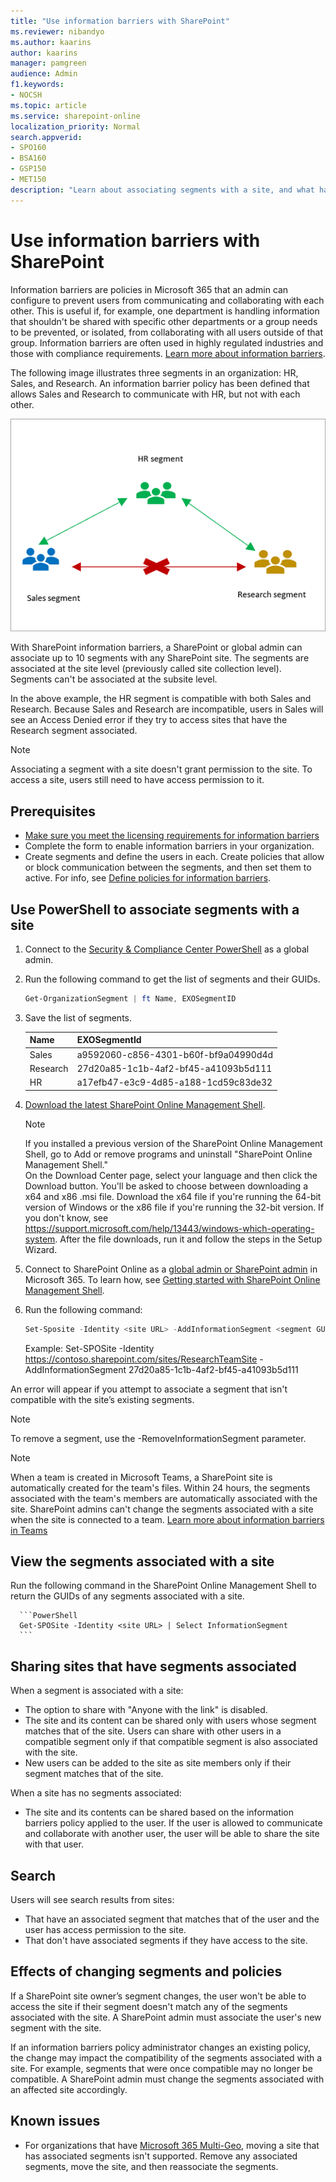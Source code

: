 ```yaml
---
title: "Use information barriers with SharePoint"
ms.reviewer: nibandyo
ms.author: kaarins
author: kaarins
manager: pamgreen
audience: Admin
f1.keywords:
- NOCSH
ms.topic: article
ms.service: sharepoint-online
localization_priority: Normal
search.appverid:
- SPO160
- BSA160
- GSP150
- MET150
description: "Learn about associating segments with a site, and what happens when segments are associated with a site."
---
```


# Use information barriers with SharePoint

Information barriers are policies in Microsoft 365 that an admin can configure to prevent users from communicating and collaborating with each other. This is useful if, for example, one department is handling information that shouldn't be shared with specific other departments or a group needs to be prevented, or isolated, from collaborating with all users outside of that group. Information barriers are often used in highly regulated industries and those with compliance requirements. [Learn more about information barriers](/microsoft-365/compliance/information-barriers).

The following image illustrates three segments in an organization: HR, Sales, and Research. An information barrier policy has been defined that allows Sales and Research to communicate with HR, but not with each other. 

![Example of segments in an organization](media/info-barriers-segments-example.png)

With SharePoint information barriers, a SharePoint or global admin can associate up to 10 segments with any SharePoint site. The segments are associated at the site level (previously called site collection level). Segments can't be associated at the subsite level.

In the above example, the HR segment is compatible with both Sales and Research. Because Sales and Research are incompatible, users in Sales will see an Access Denied error if they try to access sites that have the Research segment associated. 

> [!NOTE]
> Associating a segment with a site doesn't grant permission to the site. To access a site, users still need to have access permission to it. 

## Prerequisites

- [Make sure you meet the licensing requirements for information barriers](/office365/servicedescriptions/microsoft-365-service-descriptions/microsoft-365-tenantlevel-services-licensing-guidance/microsoft-365-security-compliance-licensing-guidance#information-barriers)
- Complete the form to enable information barriers in your organization. 
- Create segments and define the users in each. Create policies that allow or block communication between the segments, and then set them to active. For info, see [Define policies for information barriers](/office365/securitycompliance/information-barriers-policies).

## Use PowerShell to associate segments with a site

1. Connect to the [Security & Compliance Center PowerShell](/powershell/exchange/office-365-scc/connect-to-scc-powershell/connect-to-scc-powershell) as a global admin. 

2.	Run the following command to get the list of segments and their GUIDs.

      ```PowerShell
      Get-OrganizationSegment | ft Name, EXOSegmentID
      ```

3.	Save the list of segments.

    |Name  |EXOSegmentId  |
    |---------|---------|
    |Sales     |  a9592060-c856-4301-b60f-bf9a04990d4d       |
    |Research     |     27d20a85-1c1b-4af2-bf45-a41093b5d111    |
    |HR     |      a17efb47-e3c9-4d85-a188-1cd59c83de32   |

4. [Download the latest SharePoint Online Management Shell](https://go.microsoft.com/fwlink/p/?LinkId=255251).

    > [!NOTE]
    > If you installed a previous version of the SharePoint Online Management Shell, go to Add or remove programs and uninstall "SharePoint Online Management Shell." <br>On the Download Center page, select your language and then click the Download button. You'll be asked to choose between downloading a x64 and x86 .msi file. Download the x64 file if you're running the 64-bit version of Windows or the x86 file if you're running the 32-bit version. If you don't know, see https://support.microsoft.com/help/13443/windows-which-operating-system. After the file downloads, run it and follow the steps in the Setup Wizard. 

5. Connect to SharePoint Online as a [global admin or SharePoint admin](/sharepoint/sharepoint-admin-role) in Microsoft 365. To learn how, see [Getting started with SharePoint Online Management Shell](/powershell/sharepoint/sharepoint-online/connect-sharepoint-online).
    
6. Run the following command:

      ```PowerShell
      Set-Sposite -Identity <site URL> -AddInformationSegment <segment GUID>
      ```

    Example: 
    Set-SPOSite -Identity https://contoso.sharepoint.com/sites/ResearchTeamSite 
-AddInformationSegment 27d20a85-1c1b-4af2-bf45-a41093b5d111

An error will appear if you attempt to associate a segment that isn't compatible with the site’s existing segments. 

> [!NOTE]
> To remove a segment, use the -RemoveInformationSegment parameter.

> [!NOTE]
> When a team is created in Microsoft Teams, a SharePoint site is automatically created for the team's files. Within 24 hours, the segments associated with the team's members are automatically associated with the site. SharePoint admins can't change the segments associated with a site when the site is connected to a team. [Learn more about information barriers in Teams](/microsoftteams/information-barriers-in-teams)

## View the segments associated with a site

Run the following command in the SharePoint Online Management Shell to return the GUIDs of any segments associated with a site.

      ```PowerShell
      Get-SPOSite -Identity <site URL> | Select InformationSegment
      ```

## Sharing sites that have segments associated

When a segment is associated with a site:

- The option to share with "Anyone with the link" is disabled.
- The site and its content can be shared only with users whose segment matches that of the site. Users can share with other users in a compatible segment only if that compatible segment is also associated with the site.
- New users can be added to the site as site members only if their segment matches that of the site. 

When a site has no segments associated: 

- The site and its contents can be shared based on the information barriers policy applied to the user. If the user is allowed to communicate and collaborate with another user, the user will be able to share the site with that user.

## Search

Users will see search results from sites:

- That have an associated segment that matches that of the user and the user has access permission to the site. 
- That don't have associated segments if they have access to the site. 

## Effects of changing segments and policies

If a SharePoint site owner’s segment changes, the user won't be able to access the site if their segment doesn't match any of the segments associated with the site. A SharePoint admin must associate the user's new segment with the site.

If an information barriers policy administrator changes an existing policy, the change may impact the compatibility of the segments associated with a site. For example, segments that were once compatible may no longer be compatible. A SharePoint admin must change the segments associated with an affected site accordingly. 

## Known issues

- For organizations that have [Microsoft 365 Multi-Geo](/office365/enterprise/office-365-multi-geo), moving a site that has associated segments isn't supported. Remove any associated segments, move the site, and then reassociate the segments. 

